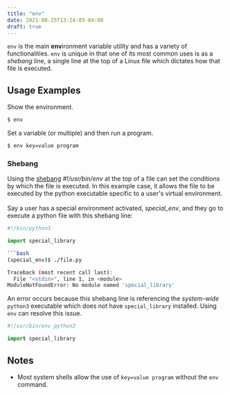 ```yaml
---
title: "env"
date: 2021-08-25T13:24:03-04:00
draft: true
---
```


`env` is the main **env**ironment variable utility and has a variety of
functionalities. `env` is unique in that one of its most common uses is as a
_shebang_ line, a single line at the top of a Linux file which dictates how that
file is executed.

## Usage Examples

Show the environment.

```bash
$ env
```

Set a variable (or multiple) and then run a program.

```bash
$ env key=value program
```

### Shebang

Using the [shebang](<https://en.wikipedia.org/wiki/Shebang_(Unix)>)
_#!/usr/bin/env_ at the top of a file can set the conditions by which the file
is executed. In this example case, it allows the file to be executed by the
python executable specific to a user's virtual environment. <br> <br> Say a user
has a special environment activated, _special_env_, and they go to execute a
python file with this shebang line:

```python
#!/bin/python3

import special_library
```

````bash
```bash
(special_env)$ ./file.py

Traceback (most recent call last):
  File "<stdin>", line 1, in <module>
ModuleNotFoundError: No module named 'special_library'
````

An error occurs because this shebang line is referencing the _system-wide_
`python3` executable which does not have `special_library` installed. Using
`env` can resolve this issue.

```python
#!/usr/bin/env python3

import special_library
```

## Notes

- Most system shells allow the use of `key=value program` without the `env`
  command.
